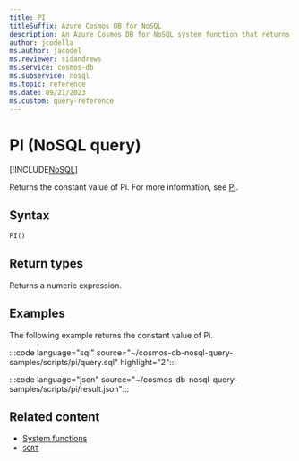 ```yaml
---
title: PI
titleSuffix: Azure Cosmos DB for NoSQL
description: An Azure Cosmos DB for NoSQL system function that returns constant value Pi.
author: jcodella
ms.author: jacodel
ms.reviewer: sidandrews
ms.service: cosmos-db
ms.subservice: nosql
ms.topic: reference
ms.date: 09/21/2023
ms.custom: query-reference
---
```


# PI (NoSQL query)

[!INCLUDE[NoSQL](../../includes/appliesto-nosql.md)]

Returns the constant value of Pi. For more information, see [Pi](https://wikipedia.org/wiki/pi).
  
## Syntax
  
```sql
PI()  
```  

## Return types

Returns a numeric expression.  

## Examples
  
The following example returns the constant value of Pi.
  
:::code language="sql" source="~/cosmos-db-nosql-query-samples/scripts/pi/query.sql" highlight="2":::

:::code language="json" source="~/cosmos-db-nosql-query-samples/scripts/pi/result.json":::

## Related content

- [System functions](system-functions.yml)
- [`SQRT`](sqrt.md)
